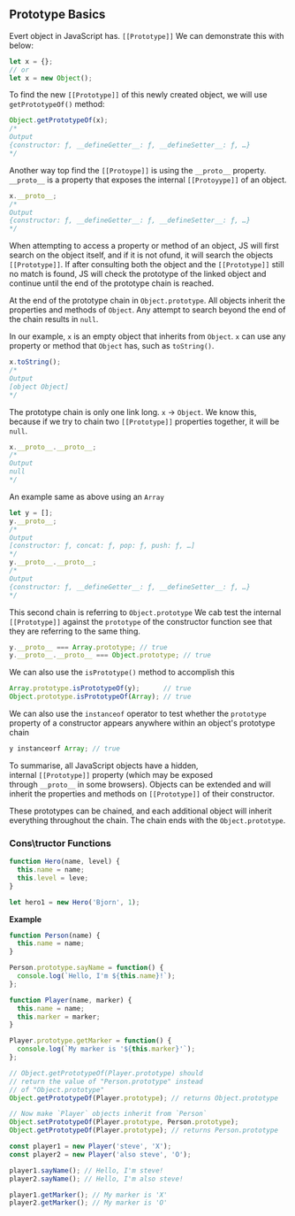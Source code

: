 ## Prototype Basics

Evert object in JavaScript has. `[[Prototype]]` We can demonstrate this with below:
```js
let x = {};
// or
let x = new Object();
```
To find the new `[[Prototype]]` of this newly created object, we will use `getPrototypeOf()` method:
```js
Object.getPrototypeOf(x);
/*
Output
{constructor: ƒ, __defineGetter__: ƒ, __defineSetter__: ƒ, …}
*/
```
Another way top find the `[[Protoype]]` is using the `__proto__` property. `__proto__` is a property that exposes the internal `[[Protoyype]]` of an object.
```js
x.__proto__;
/*
Output
{constructor: ƒ, __defineGetter__: ƒ, __defineSetter__: ƒ, …}
*/
```

When attempting to access a property or method of an object, JS will first search on the object itself, and if it is not ofund, it will search the objects `[[Prototype]]`. If after consulting both the object and the `[[Prototype]]` still no match is found, JS will check the prototype of the linked object and continue until the end of the prototype chain is reached.

At the end of the prototype chain in `Object.prototype`. All objects inherit the properties and methods of `Object`. Any attempt to search beyond the end of the chain results in `null`.

In our example, `x` is an empty object that inherits from `Object`. `x` can use any property or method that `Object` has, such as `toString()`.

```js
x.toString();
/*
Output
[object Object]
*/
```

The prototype chain is only one link long. `x` -> `Object`. We know this, because if we try to chain two `[[Prototype]]` properties together, it will be `null`.
```js
x.__proto__.__proto__;
/*
Output
null
*/
```

An example same as above using an `Array`
```js
let y = [];
y.__proto__;
/*
Output
[constructor: ƒ, concat: ƒ, pop: ƒ, push: ƒ, …]
*/
y.__proto__.__proto__;
/*
Output
{constructor: ƒ, __defineGetter__: ƒ, __defineSetter__: ƒ, …}
*/
```

This second chain is referring to `Object.prototype` We cab test the internal `[[Prototype]]` against the `prototype` of the constructor function see that they are referring to the same thing.

```js
y.__proto__ === Array.prototype; // true
y.__proto__.__proto__ === Object.prototype; // true
```

We can also use the `isPrototype()` method to accomplish this
```js
Array.prototype.isPrototypeOf(y);      // true
Object.prototype.isPrototypeOf(Array); // true
```

We can also use the `instanceof` operator to test whether the `prototype` property of a constructor appears anywhere within an object's prototype chain
```js
y instanceorf Array; // true
```

To summarise, all JavaScript objects have a hidden, internal `[[Prototype]]` property (which may be exposed through `__proto__` in some browsers). Objects can be extended and will inherit the properties and methods on `[[Prototype]]` of their constructor.

These prototypes can be chained, and each additional object will inherit everything throughout the chain. The chain ends with the `Object.prototype`.

### Cons\tructor Functions
```js
function Hero(name, level) {
  this.name = name;
  this.level = leve;
}

let hero1 = new Hero('Bjorn', 1);
```


**Example**
```javascript
function Person(name) {
  this.name = name;
}

Person.prototype.sayName = function() {
  console.log(`Hello, I'm ${this.name}!`);
};

function Player(name, marker) {
  this.name = name;
  this.marker = marker;
}

Player.prototype.getMarker = function() {
  console.log(`My marker is '${this.marker}'`);
};

// Object.getPrototypeOf(Player.prototype) should
// return the value of "Person.prototype" instead
// of "Object.prototype"
Object.getPrototypeOf(Player.prototype); // returns Object.prototype

// Now make `Player` objects inherit from `Person`
Object.setPrototypeOf(Player.prototype, Person.prototype);
Object.getPrototypeOf(Player.prototype); // returns Person.prototype

const player1 = new Player('steve', 'X');
const player2 = new Player('also steve', 'O');

player1.sayName(); // Hello, I'm steve!
player2.sayName(); // Hello, I'm also steve!

player1.getMarker(); // My marker is 'X'
player2.getMarker(); // My marker is 'O'
```
